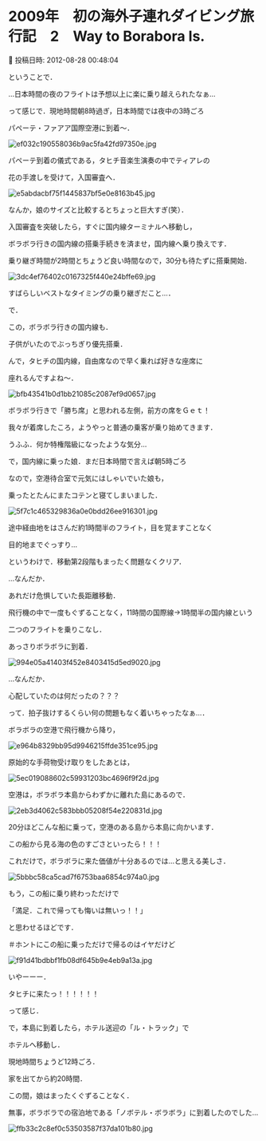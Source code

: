 # 2009年　初の海外子連れダイビング旅行記　2　Way to Borabora Is.

📅 投稿日時: 2012-08-28 00:48:04

ということで．


…日本時間の夜のフライトは予想以上に楽に乗り越えられたなぁ…





って感じで．現地時間朝8時過ぎ，日本時間では夜中の3時ごろ


パペーテ・ファアア国際空港に到着～．




![ef032c190558036b9ac5fa42fd97350e.jpg](images/ef032c190558036b9ac5fa42fd97350e.jpg)







パペーテ到着の儀式である，タヒチ音楽生演奏の中でティアレの


花の手渡しを受けて，入国審査へ．




![e5abdacbf75f1445837bf5e0e8163b45.jpg](images/e5abdacbf75f1445837bf5e0e8163b45.jpg)




なんか，娘のサイズと比較するとちょっと巨大すぎ(笑）．





入国審査を突破したら，すぐに国内線ターミナルへ移動し，


ボラボラ行きの国内線の搭乗手続きを済ませ，国内線へ乗り換えです．


乗り継ぎ時間が2時間とちょうど良い時間なので，30分も待たずに搭乗開始．




![3dc4ef76402c0167325f440e24bffe69.jpg](images/3dc4ef76402c0167325f440e24bffe69.jpg)




すばらしいベストなタイミングの乗り継ぎだこと…．





で．


この，ボラボラ行きの国内線も．


子供がいたのでぶっちぎり優先搭乗．


んで，タヒチの国内線，自由席なので早く乗れば好きな座席に


座れるんですよね～．




![bfb43541b0d1bb21085c2087ef9d0657.jpg](images/bfb43541b0d1bb21085c2087ef9d0657.jpg)




ボラボラ行きで「勝ち席」と思われる左側，前方の席をＧｅｔ！


我々が着席したころ，ようやっと普通の乗客が乗り始めてきます．


うふふ．何か特権階級になったような気分…





で，国内線に乗った娘．まだ日本時間で言えば朝5時ごろ


なので，空港待合室で元気にはしゃいでいた娘も，


乗ったとたんにまたコテンと寝てしまいました．




![5f7c1c465329836a0e0bdd26ee916301.jpg](images/5f7c1c465329836a0e0bdd26ee916301.jpg)




途中経由地をはさんだ約1時間半のフライト，目を覚ますことなく


目的地までぐっすり…


というわけで．移動第2段階もまったく問題なくクリア．





…なんだか．


あれだけ危惧していた長距離移動．


飛行機の中で一度もぐずることなく，11時間の国際線→1時間半の国内線という


二つのフライトを乗りこなし．


あっさりボラボラに到着．




![994e05a41403f452e8403415d5ed9020.jpg](images/994e05a41403f452e8403415d5ed9020.jpg)




…なんだか．


心配していたのは何だったの？？？


って．拍子抜けするくらい何の問題もなく着いちゃったなぁ…．





ボラボラの空港で飛行機から降り，




![e964b8329bb95d9946215ffde351ce95.jpg](images/e964b8329bb95d9946215ffde351ce95.jpg)




原始的な手荷物受け取りをしたあとは，




![5ec019088602c59931203bc4696f9f2d.jpg](images/5ec019088602c59931203bc4696f9f2d.jpg)







空港は，ボラボラ本島からわずかに離れた島にあるので．




![2eb3d4062c583bbb05208f54e220831d.jpg](images/2eb3d4062c583bbb05208f54e220831d.jpg)




20分ほどこんな船に乗って，空港のある島から本島に向かいます．





この船から見る海の色のすごさといったら！！！


これだけで，ボラボラに来た価値が十分あるのでは…と思える美しさ．




![5bbbc58ca5cad7f6753baa6854c974a0.jpg](images/5bbbc58ca5cad7f6753baa6854c974a0.jpg)




もう，この船に乗り終わっただけで


「満足．これで帰っても悔いは無いっ！！」


と思わせるほどです．


＃ホントにこの船に乗っただけで帰るのはイヤだけど




![f91d41bdbbf1fb08df645b9e4eb9a13a.jpg](images/f91d41bdbbf1fb08df645b9e4eb9a13a.jpg)







いやーーー．


タヒチに来たっ！！！！！！


って感じ．





で，本島に到着したら，ホテル送迎の「ル・トラック」で


ホテルへ移動し．





現地時間ちょうど12時ごろ．


家を出てから約20時間．


この間，娘はまったくぐずることなく．


無事，ボラボラでの宿泊地である「ノボテル・ボラボラ」に到着したのでした… 




![ffb33c2c8ef0c53503587f37da101b80.jpg](images/ffb33c2c8ef0c53503587f37da101b80.jpg)
